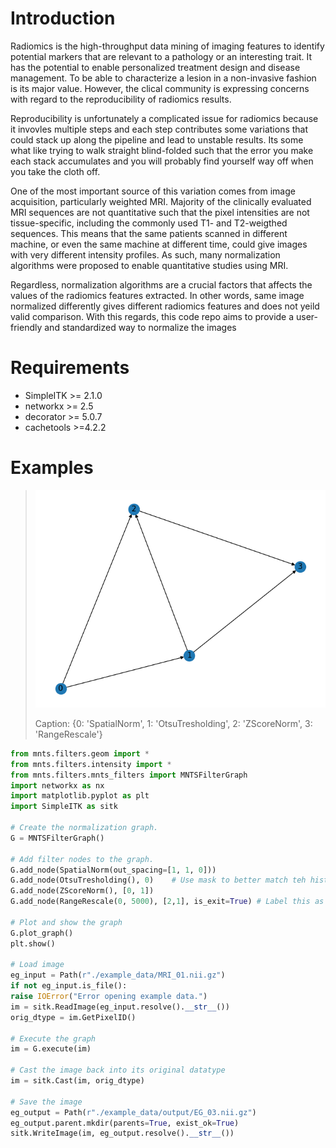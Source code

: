 # Introduction

Radiomics is the high-throughput data mining of imaging features to identify potential markers that are relevant to a
pathology or an interesting trait. It has the potential to enable personalized treatment design and disease management.
To be able to characterize a lesion in a non-invasive fashion is its major value. However, the clical community is expressing concerns with regard to the reproducibility of radiomics results. 

Reproducibility is unfortunately a complicated issue for radiomics because it invovles multiple steps and each step 
contributes some variations that could stack up along the pipeline and lead to unstable results. Its some what like 
trying to walk straight blind-folded such that the error you make each stack accumulates and you will probably find 
yourself way off when you take the cloth off.

One of the most important source of this variation comes from image acquisition, particularly weighted MRI. Majority of
the clinically evaluated MRI sequences are not quantitative such that the pixel intensities are not tissue-specific, 
including the commonly used T1- and T2-weigthed sequences. This means that the same patients scanned in different 
machine, or even the same machine at different time, could give images with very different intensity profiles. As such, many normalization algorithms were proposed to enable quantitative studies using MRI. 

Regardless, normalization algorithms are a crucial factors that affects the values of the radiomics features extracted. 
In other words, same image normalized differently gives different radiomics features and does not yeild valid 
comparison. With this regards, this code repo aims to provide a user-friendly and standardized way to normalize the 
images

# Requirements

- SimpleITK >= 2.1.0
- networkx >= 2.5
- decorator >= 5.0.7
- cachetools >=4.2.2

# Examples 

>![Graph](./img/03_graph.png)
>
>Caption: {0: 'SpatialNorm', 1: 'OtsuTresholding', 2: 'ZScoreNorm', 3: 'RangeRescale'}
```python
from mnts.filters.geom import *
from mnts.filters.intensity import *
from mnts.filters.mnts_filters import MNTSFilterGraph
import networkx as nx
import matplotlib.pyplot as plt
import SimpleITK as sitk

# Create the normalization graph.
G = MNTSFilterGraph()

# Add filter nodes to the graph.
G.add_node(SpatialNorm(out_spacing=[1, 1, 0]))
G.add_node(OtsuTresholding(), 0)    # Use mask to better match teh histograms
G.add_node(ZScoreNorm(), [0, 1])
G.add_node(RangeRescale(0, 5000), [2,1], is_exit=True) # Label this as the output node

# Plot and show the graph
G.plot_graph()
plt.show()

# Load image
eg_input = Path(r"./example_data/MRI_01.nii.gz")
if not eg_input.is_file():
raise IOError("Error opening example data.")
im = sitk.ReadImage(eg_input.resolve().__str__())
orig_dtype = im.GetPixelID()

# Execute the graph
im = G.execute(im)

# Cast the image back into its original datatype
im = sitk.Cast(im, orig_dtype)

# Save the image
eg_output = Path(r"./example_data/output/EG_03.nii.gz")
eg_output.parent.mkdir(parents=True, exist_ok=True)
sitk.WriteImage(im, eg_output.resolve().__str__())
```